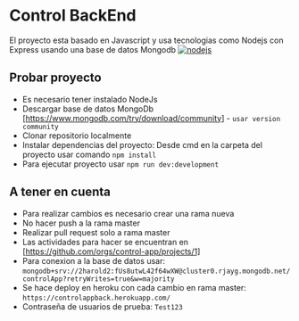 # Control BackEnd

El proyecto esta basado en Javascript y usa tecnologias como Nodejs con Express usando una base de datos Mongodb
[![nodejs](https://ugeek.github.io/blog/images-blog/node.png)](https://nodejs.org/es/)

## Probar proyecto

- Es necesario tener instalado NodeJs
- Descargar base de datos MongoDb [https://www.mongodb.com/try/download/community] - ``` usar version community ```
- Clonar repositorio localmente
- Instalar dependencias del proyecto: Desde cmd en la carpeta del proyecto usar comando ``` npm install ```
- Para ejecutar proyecto usar ``` npm run dev:development ```

## A tener en cuenta
- Para realizar cambios es necesario crear una rama nueva
- No hacer push a la rama master
- Realizar pull request solo a rama master
- Las actividades para hacer se encuentran en [https://github.com/orgs/control-app/projects/1]
- Para conexion a la base de datos usar: ``` mongodb+srv://2harold2:fUs8utwL42f64wXW@cluster0.rjayg.mongodb.net/controlApp?retryWrites=true&w=majority ```
- Se hace deploy en heroku con cada cambio en rama master: ``` https://controlappback.herokuapp.com/ ```
- Contraseña de usuarios de prueba: ``` Test123 ```